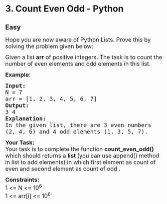 # 3. Count Even Odd - Python
## Easy 
<div class="problem-statement">
                <p></p><p><span style="font-size:18px">Hope you are now aware of Python Lists. Prove this by solving the problem given below:</span></p>

<p><span style="font-size:18px">Given a list <strong>arr</strong> of positive integers. The task is to count the number of even elements and odd elements in this list.</span></p>

<p><span style="font-size:18px"><strong>Example:</strong></span><span style="font-size:18px"><strong> </strong></span></p>

<pre><span style="font-size:18px"><strong>Input:</strong></span>
<span style="font-size:18px">N = 7 
arr = [1, 2, 3, 4, 5, 6, 7]</span>
<span style="font-size:18px"><strong>Output:</strong> </span>
<span style="font-size:18px">3 4</span>
<span style="font-size:18px"><strong>Explanation: </strong></span>
<span style="font-size:18px">In the given list, there are 3 even numbers</span> <span style="font-size:18px"> </span>
<span style="font-size:18px">(2, 4, 6) and 4 odd elements (1, 3, 5, 7).</span></pre>

<p><span style="font-size:18px"><strong>Your Task:</strong><br>
Your task is to complete the function <strong>count_even_odd()</strong> which should returns a <strong>list </strong>(you can use append() method in list to add elements) in which&nbsp;first element as count of even and second element as count of odd .</span></p>

<p><span style="font-size:18px"><strong>Constraints:</strong><br>
1 &lt;= N &lt;= 10<sup>6</sup><br>
1 &lt;= arr[i] &lt;= 10<sup>6</sup></span></p>
 <p></p>
            </div>